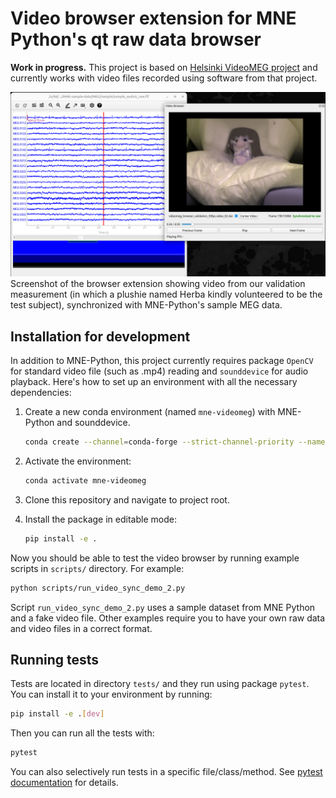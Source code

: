 # Video browser extension for MNE Python's qt raw data browser

**Work in progress.** This project is based on [Helsinki VideoMEG project](https://github.com/Helsinki-VideoMEG-Project)
and currently works with video files recorded using software from that project.

![VideoMEG browser screenshot](browser_screenshot.png)
Screenshot of the browser extension showing video from our validation measurement (in which a plushie named Herba kindly
volunteered to be the test subject), synchronized with MNE-Python's sample MEG data.

## Installation for development

In addition to MNE-Python, this project currently requires package `OpenCV` for standard video file (such as .mp4) reading
and `sounddevice` for audio playback. Here's how to set up an environment with all the necessary dependencies:

1. Create a new conda environment (named `mne-videomeg`) with MNE-Python and sounddevice.

   ```bash
   conda create --channel=conda-forge --strict-channel-priority --name=mne-videomeg mne python-sounddevice
   ```

2. Activate the environment:

   ```bash
   conda activate mne-videomeg
   ```

3. Clone this repository and navigate to project root.

4. Install the package in editable mode:

   ```bash
   pip install -e .
   ```

Now you should be able to test the video browser by running example scripts in `scripts/` directory. For example:

```bash
python scripts/run_video_sync_demo_2.py
```

Script `run_video_sync_demo_2.py` uses a sample dataset from MNE Python and a fake video file. Other examples require you
to have your own raw data and video files in a correct format.

## Running tests

Tests are located in directory `tests/` and they run using package `pytest`. You can install it to your environment by running:

```bash
pip install -e .[dev]
```

Then you can run all the tests with:

```bash
pytest
```

You can also selectively run tests in a specific file/class/method. See [pytest documentation](https://docs.pytest.org/en/stable/how-to/usage.html) for details.
